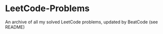 # LeetCode-Problems
An archive of all my solved LeetCode problems, updated by BeatCode (see README)
